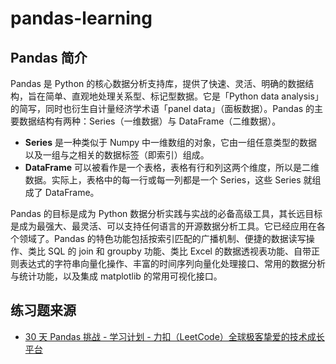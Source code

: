 # pandas-learning

## Pandas 简介

Pandas 是 Python 的核心数据分析支持库，提供了快速、灵活、明确的数据结构，旨在简单、直观地处理关系型、标记型数据。它是「Python data analysis」的简写，同时也衍生自计量经济学术语「panel data」（面板数据）。Pandas 的主要数据结构有两种：Series（一维数据）与 DataFrame（二维数据）。

- **Series** 是一种类似于 Numpy 中一维数组的对象，它由一组任意类型的数据以及一组与之相关的数据标签（即索引）组成。
- **DataFrame** 可以被看作是一个表格，表格有行和列这两个维度，所以是二维数据。实际上，表格中的每一行或每一列都是一个 Series，这些 Series 就组成了 DataFrame。

Pandas 的目标是成为 Python 数据分析实践与实战的必备高级工具，其长远目标是成为最强大、最灵活、可以支持任何语言的开源数据分析工具。它已经应用在各个领域了。Pandas 的特色功能包括按索引匹配的广播机制、便捷的数据读写操作、类比 SQL 的 join 和 groupby 功能、类比 Excel 的数据透视表功能、自带正则表达式的字符串向量化操作、丰富的时间序列向量化处理接口、常用的数据分析与统计功能，以及集成 matplotlib 的常用可视化接口。

## 练习题来源

- [30 天 Pandas 挑战 - 学习计划 - 力扣（LeetCode）全球极客挚爱的技术成长平台](https://leetcode.cn/studyplan/30-days-of-pandas/)
